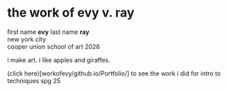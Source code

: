 # the work of evy v. ray

first name **evy** last name **ray**  
new york city   
cooper union school of art 2028   

i make art. i like apples and giraffes.   
  
(click here)[workofevy/github.io/Portfolio/] to see the work i did for intro to techniques spg 25
